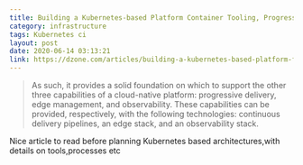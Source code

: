 ```yaml
---
title: Building a Kubernetes-based Platform Container Tooling, Progressive Delivery, the Edge, and Observability
category: infrastructure 
tags: Kubernetes ci 
layout: post
date: 2020-06-14 03:13:21
link: https://dzone.com/articles/building-a-kubernetes-based-platform-focus-on-prog
---
```

>As such, it provides a solid foundation on which to support the other three capabilities of a cloud-native platform: progressive delivery, edge management, and observability. These capabilities can be provided, respectively, with the following technologies: continuous delivery pipelines, an edge stack, and an observability stack.

Nice article to read before planning Kubernetes based architectures,with details on tools,processes etc